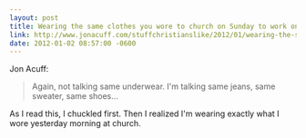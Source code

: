 ```yaml
---
layout: post
title: Wearing the same clothes you wore to church on Sunday to work on Monday
link: http://www.jonacuff.com/stuffchristianslike/2012/01/wearing-the-same-clothes-you-wore-to-church-on-sunday-to-work-on-monday/
date: 2012-01-02 08:57:00 -0600
---
```


Jon Acuff:
> Again, not talking same underwear. I'm talking same jeans, same
> sweater, same shoes...

As I read this, I chuckled first. Then I realized I'm wearing exactly
what I wore yesterday morning at church.

